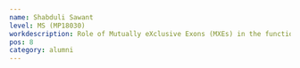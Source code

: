 ```yaml
---
name: Shabduli Sawant
level: MS (MP18030)
workdescription: Role of Mutually eXclusive Exons (MXEs) in the functional shift of isoforms - A case study of human Pyruvate Kinase M (PKM)
pos: 8
category: alumni
---
```

